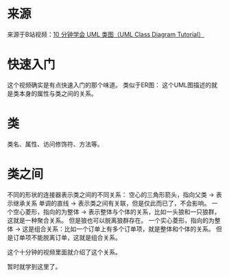 # 来源
来源于B站视频：[10 分钟学会 UML 类图（UML Class Diagram Tutorial）](https://www.bilibili.com/video/BV1P741127u7/)

# 快速入门
这个视频确实是有点快速入门的那个味道。
类似于ER图： 这个UML图描述的就是类本身的属性与类之间的关系。

# 类
类名、属性、访问修饰符、方法等。

# 类之间
不同的形状的连接器表示类之间的不同关系：
空心的三角形箭头，指向父类 -> 表示继承关系
单调的直线  -> 表示类之间有关联，但是仅此而已了，不会影响。
一个空心菱形，指向的为整体 -> 表示整体与个体的关系，比如一头狼和一只狼群，这就是一种聚合关系。 但是狼也可以脱离狼群存在。
一个实心菱形，指向的为整体 -> 这是组合关系：比如一个订单上有多个订单项，就是整体和个体的关系。 但是订单项不能脱离订单，这就是组合关系。

这个十分钟的视频里面就介绍了这个关系。


暂时就学到这里了。